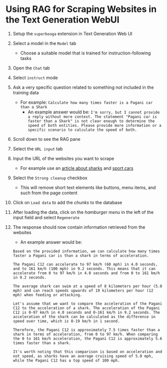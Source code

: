 # Using RAG for Scraping Websites in the Text Generation WebUI

1. Setup the `superbooga` extension in Text Generation Web UI
2. Select a model in the `Model` tab
   - Choose a suitable model that is trained for instruction-following tasks
3. Open the `Chat` tab
4. Select `instruct` mode
5. Ask a very specific question related to something not included in the training data
   - For example: `Calculate how many times faster is a Pagani car than a Shark`
     - An example answer would be: `I'm sorry, but I cannot provide a reply without more context. The statement "Pagani car is faster than a Shark" is not clear enough to determine the speed of both entities. Please provide more information or a specific scenario to calculate the speed of both.`
6. Scroll down to see the RAG pane
7. Select the `URL input` tab
8. Input the URL of the websites you want to scrape
   - For example use an [article about sharks](https://en.wikipedia.org/wiki/Shark) and [sport cars](https://en.wikipedia.org/wiki/Pagani_Zonda)
9. Select the `Strong cleanup` checkbox
   - This will remove short text elements like buttons, menu items, and such from the page content
10. Click on `Load data` to add the _chunks_ to the database
11. After loading the data, click on the _hamburger menu_ in the left of the input field and select `Regenerate`
12. The response should now contain information retrieved from the websites

    - An example answer would be:

    ```text
    Based on the provided information, we can calculate how many times faster a Pagani car is than a shark in terms of acceleration.
    
    The Pagani C12 can accelerate to 97 km/h (60 mph) in 4.0 seconds, and to 161 km/h (100 mph) in 9.2 seconds. This means that it can accelerate from 0 to 97 km/h in 4.0 seconds and from 0 to 161 km/h in 9.2 seconds.
    
    The average shark can swim at a speed of 8 kilometers per hour (5.0 mph) and can reach speeds upwards of 19 kilometers per hour (12 mph) when feeding or attacking.
    
    Let's assume that we want to compare the acceleration of the Pagani C12 to the acceleration of a shark. The acceleration of the Pagani C12 is 0-97 km/h in 4.0 seconds and 0-161 km/h in 9.2 seconds. The acceleration of the shark can be calculated as the difference in speed over time, which is 0-19 km/h in 1 second.
    
    Therefore, the Pagani C12 is approximately 7.5 times faster than a shark in terms of acceleration, from 0 to 97 km/h. When comparing the 0 to 161 km/h acceleration, the Pagani C12 is approximately 5.6 times faster than a shark.
    
    It's worth noting that this comparison is based on acceleration and not speed, as sharks have an average cruising speed of 5.0 mph, while the Pagani C12 has a top speed of 100 mph.
    ```

